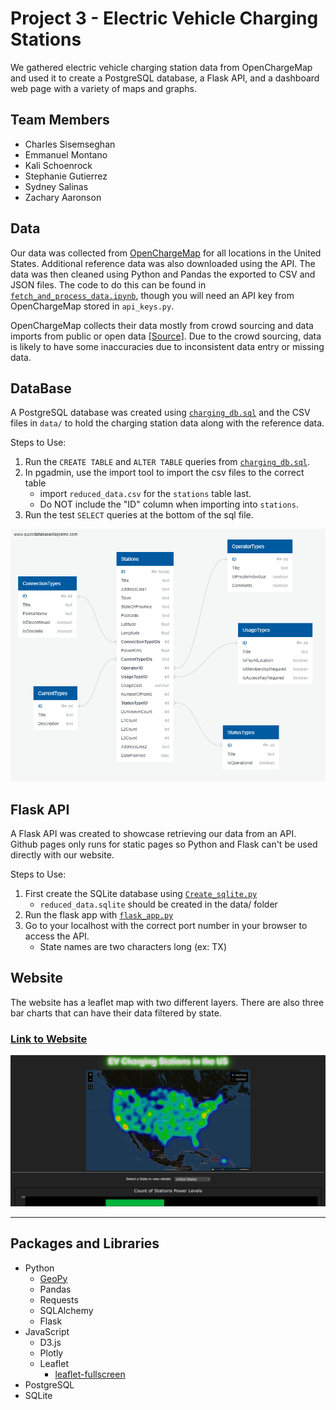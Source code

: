 # Project 3 -  Electric Vehicle Charging Stations

We gathered electric vehicle charging station data from OpenChargeMap and used it to create a PostgreSQL database, a Flask API, and a dashboard web page with a variety of maps and graphs.

## Team Members
- Charles Sisemseghan
- Emmanuel Montano
- Kali Schoenrock
- Stephanie Gutierrez
- Sydney Salinas
- Zachary Aaronson

## Data
Our data was collected from [OpenChargeMap](https://openchargemap.org/site/develop/api#/) for all locations in the United States. Additional reference data was also downloaded using the API. The data was then cleaned using Python and Pandas the exported to CSV and JSON files. The code to do this can be found in [`fetch_and_process_data.ipynb`](/fetch_and_process_data.ipynb), though you will need an API key from OpenChargeMap stored in `api_keys.py`.

OpenChargeMap collects their data mostly from crowd sourcing and data imports from public or open data [[Source]](https://openchargemap.org/site/about). Due to the crowd sourcing, data is likely to have some inaccuracies due to inconsistent data entry or missing data.

## DataBase
A PostgreSQL database was created using [`charging_db.sql`](/postgresql/charging_db.sql) and the CSV files in `data/` to hold the charging station data along with the reference data.

Steps to Use:
1. Run the `CREATE TABLE` and `ALTER TABLE` queries from [`charging_db.sql`](/postgresql/charging_db.sql).
2. In pgadmin, use the import tool to import the csv files to the correct table
    - import `reduced_data.csv` for the `stations` table last.
    - Do NOT include the "ID" column when importing into `stations`.
3. Run the test `SELECT` queries at the bottom of the sql file.

![Database Diagram](/postgresql/QuickDBD-ChargingStations.png)

## Flask API
A Flask API was created to showcase retrieving our data from an API. Github pages only runs for static pages so Python and Flask can't be used directly with our website.

Steps to Use:
1. First create the SQLite database using [`Create_sqlite.py`](/flaskAPI/Create_sqlite.py)
    - `reduced_data.sqlite` should be created in the data/ folder
2. Run the flask app with [`flask_app.py`](/flaskAPI/flask_app.py)
3. Go to your localhost with the correct port number in your browser to access the API.
    - State names are two characters long (ex: TX)

## Website

The website has a leaflet map with two different layers. There are also three bar charts that can have their data filtered by state.

### [Link to Website](https://zachaa.github.io/Project3/)

![Preview of website](images/Website_Preview.png)

<hr/>

## Packages and Libraries
- Python
    - [GeoPy](https://geopy.readthedocs.io/en/stable/)
    - Pandas
    - Requests
    - SQLAlchemy
    - Flask
- JavaScript
    - D3.js
    - Plotly
    - Leaflet
        - [leaflet-fullscreen](https://github.com/brunob/leaflet.fullscreen)
- PostgreSQL
- SQLite